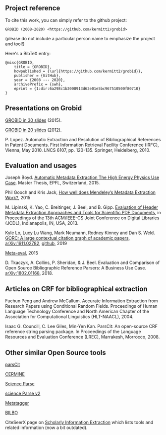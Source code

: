 ## Project reference

To cite this work, you can simply refer to the github project:

```
GROBID (2008-2020) <https://github.com/kermitt2/grobid>
```

(please do not include a particular person name to emphasize the project and tool!)

Here's a BibTeX entry:

```
@misc{GROBID, 
    title = {GROBID}, 
    howpublished = {\url{https://github.com/kermitt2/grobid}}, 
    publisher = {GitHub},
    year = {2008 --- 2020},
    archivePrefix = {swh},
    eprint = {1:dir:6a298c1b2008913d62e01e5bc967510500f80710}
}
```

## Presentations on Grobid

[GROBID in 30 slides](grobid-04-2015.pdf) (2015).

[GROBID in 20 slides](GROBID.pdf) (2012).

P. Lopez. Automatic Extraction and Resolution of Bibliographical References in Patent Documents. First Information Retrieval Facility Conference (IRFC), Vienna, May 2010. LNCS 6107, pp. 120-135. Springer, Heidelberg, 2010.

## Evaluation and usages

Joseph Boyd. [Automatic Metadata Extraction The High Energy Physics Use Case](https://preprints.cern.ch/record/2039361/files/CERN-THESIS-2015-105.pdf). Master Thesis, EPFL, Switzerland, 2015. 

Phil Gooch and Kris Jack, [How well does Mendeley’s Metadata Extraction Work?](https://krisjack.wordpress.com/2015/03/12/how-well-does-mendeleys-metadata-extraction-work/), 2015

M. Lipinski, K. Yao, C. Breitinger, J. Beel, and B. Gipp. [Evaluation of Header Metadata Extraction Approaches and Tools for Scientific PDF Documents](http://docear.org/papers/Evaluation_of_Header_Metadata_Extraction_Approaches_and_Tools_for_Scientific_PDF_Documents.pdf), in Proceedings of the 13th ACM/IEEE-CS Joint Conference on Digital Libraries (JCDL), Indianapolis, IN, USA, 2013. 

Kyle Lo, Lucy Lu Wang, Mark Neumann, Rodney Kinney and Dan S. Weld. [GORC: A large contextual citation graph of academic papers](https://arxiv.org/pdf/1911.02782.pdf), [arXiv:1911.02782](https://arxiv.org/abs/1911.02782), [github](https://github.com/allenai/s2-gorc), 2019

[Meta-eval](https://github.com/allenai/meta-eval), 2015

D. Tkaczyk, A. Collins, P. Sheridan, & J. Beel. Evaluation and Comparison of Open Source Bibliographic Reference Parsers: A Business Use Case. [arXiv:1802.01168](https://arxiv.org/pdf/1802.01168), 2018.

## Articles on CRF for bibliographical extraction

Fuchun Peng and Andrew McCallum. Accurate Information Extraction from Research Papers using Conditional Random Fields. Proceedings of Human Language Technology Conference and North American Chapter of the Association for Computational Linguistics (HLT-NAACL), 2004.

Isaac G. Councill, C. Lee Giles, Min-Yen Kan. ParsCit: An open-source CRF reference string parsing package. In Proceedings of the Language Resources and Evaluation Conference (LREC), Marrakesh, Morrocco, 2008.

## Other similar Open Source tools

[parsCit](https://github.com/knmnyn/ParsCit)

[CERMINE](https://github.com/CeON/CERMINE)

[Science Parse](https://github.com/allenai/science-parse) 

[science Parse v2](https://github.com/allenai/spv2) 

[Metatagger](https://github.com/iesl/rexa1-metatagger)

[BILBO](https://github.com/OpenEdition/bilbo)

CiteSeerX page on [Scholarly Information Extraction](http://csxstatic.ist.psu.edu/downloads/software#Services) which lists tools and related information (now a bit outdated). 

